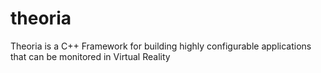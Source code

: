 # theoria
Theoria is a C++ Framework for building highly configurable applications that can be monitored in Virtual Reality
